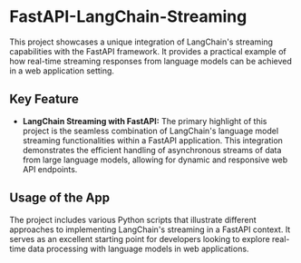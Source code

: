 # FastAPI-LangChain-Streaming

This project showcases a unique integration of LangChain's streaming capabilities with the FastAPI framework. It provides a practical example of how real-time streaming responses from language models can be achieved in a web application setting.

## Key Feature

- **LangChain Streaming with FastAPI:** The primary highlight of this project is the seamless combination of LangChain's language model streaming functionalities within a FastAPI application. This integration demonstrates the efficient handling of asynchronous streams of data from large language models, allowing for dynamic and responsive web API endpoints.

## Usage of the App

The project includes various Python scripts that illustrate different approaches to implementing LangChain's streaming in a FastAPI context. It serves as an excellent starting point for developers looking to explore real-time data processing with language models in web applications.

